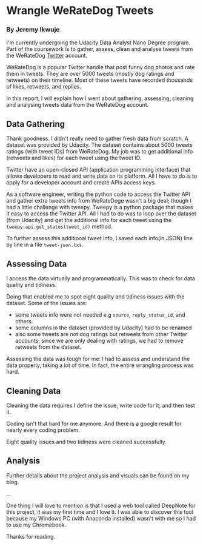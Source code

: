 # Wrangle WeRateDog Tweets
### By Jeremy Ikwuje

I'm currently undergoing the Udacity Data Analyst Nano Degree program. Part of the coursework is to gather, assess, clean and analyse tweets from the WeRateDog [Twitter](https://twitter.com/dog_rates) account.

WeRateDog is a popular Twitter handle that post funny dog photos and rate them in tweets. They are over 5000 tweets (mostly dog ratings and retweets) on their timeline. Most of these tweets have recorded thousands of likes, retweets, and replies.

In this report, I will explain how I went about gathering, assessing, cleaning and analysing tweets data from the WeRateDog account.

## Data Gathering
Thank goodness. I didn't really need to gather fresh data from scratch. A dataset was provided by Udacity. The dataset contains about 5000 tweets ratings (with tweet IDs) from WeRateDog. My job was to get additional info (retweets and likes) for each tweet using the tweet ID.

Twitter have an open-closed API (application programming interface) that allows developers to read and write data on its platform. All I have to do is to apply for a developer account and create APIs access keys.

As a software engineer, writing the python code to access the Twitter API and gather extra tweets info from WeRateDoge wasn't a big deal; though I had a little challenge with tweepy. Tweepy is a python package that makes it easy to access the Twitter API. All I had to do was to loop over the dataset (from Udacity) and get the additional info for each tweet using the `tweepy.api.get_status(tweet_id)` method.

To further assess this additional tweet info, I saved each info(in JSON) line by line in a file `tweet-json.txt`. 

## Assessing Data
I access the data virtually and programmatically. This was to check for data quality and tidiness.

Doing that enabled me to spot eight quality and tidiness issues with the dataset. Some of the issues are:

- some tweets info were not needed e.g `source`, `reply_status_id`, and others.
- some columns in the dataset (provided by Udacity) had to be renamed
- also some tweets are not dog ratings but retweets from other Twitter accounts; since we are only dealing with ratings, we had to remove retweets from the dataset.

Assessing the data was tough for me: I had to assess and understand the data properly, taking a lot of time. In fact, the entire wrangling process was hard.

## Cleaning Data
Cleaning the data requires I define the issue, write code for it; and then test it.

Coding isn't that hard for me anymore. And there is a google result for nearly every coding problem.

Eight quality issues and two tidiness were cleaned successfully.  

## Analysis
Further details about the project analysis and visuals can be found on my blog. 

...

One thing I will love to mention is that I used a web tool called DeepNote for this project, it was my first time and I love it. I was able to discover this tool because my Windows PC (with Anaconda installed) wasn't with me so I had to use my Chromebook.

Thanks for reading.